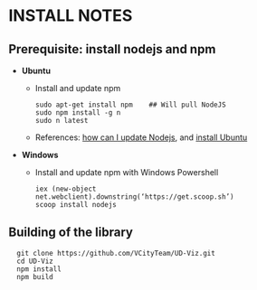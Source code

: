 # INSTALL NOTES

## Prerequisite: install nodejs and npm

* **Ubuntu**
  - Install and update npm
    ```
    sudo apt-get install npm    ## Will pull NodeJS
    sudo npm install -g n     
    sudo n latest
    ```
  - References: [how can I update Nodejs](https://askubuntu.com/questions/426750/how-can-i-update-my-nodejs-to-the-latest-version), and [install Ubuntu](http://www.hostingadvice.com/how-to/install-nodejs-ubuntu-14-04/#ubuntu-package-manager)

* **Windows**
  - Install and update npm with Windows Powershell
    ```
    iex (new-object net.webclient).downstring(‘https://get.scoop.sh’)
    scoop install nodejs
    ```

## Building of the library
```
  git clone https://github.com/VCityTeam/UD-Viz.git
  cd UD-Viz
  npm install
  npm build
```
